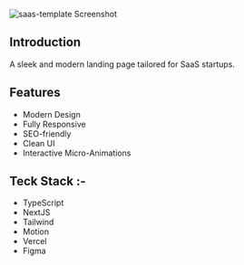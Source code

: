 ![saas-template Screenshot]({E130A795-48C8-42BE-B869-1D7DC0EF9A2A}.png)

**Introduction**
---
 A sleek and modern landing page tailored for SaaS startups.

**Features**
---
- Modern Design
- Fully Responsive
- SEO-friendly 
- Clean UI
- Interactive Micro-Animations

**Teck Stack** :- 
---
- TypeScript
- NextJS
- Tailwind
- Motion 
- Vercel
- Figma